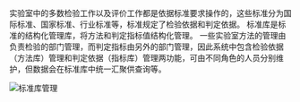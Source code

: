 实验室中的多数检验工作以及评价工作都是依据标准要求操作的，这些标准分为国际标准、国家标准、行业标准等，标准规定了检验依据和判定依据。
标准库是标准的结构化管理库，将方法和判定指标值结构化管理。
一些实验室方法的管理由负责检验的部门管理，而判定指标由另外的部门管理，因此系统中包含检验依据（方法库）管理和判定依据（指标库）管理两功能，可由不同角色的人员分别维护，但数据会在标准库中统一汇聚供查询等。

![标准库管理](https://raw.githubusercontent.com/labsharpBeijing/LabSharpLIMS/master/Doc/Images/standard.png)